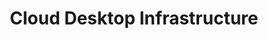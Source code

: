 ---
title: Cloud Desktop Infrastructure
slug: cloud-desktop-infrastructure
excerpt: Per iniziare con Cloud Desktop Infrastructure
---